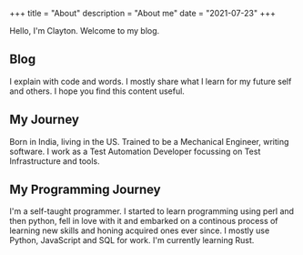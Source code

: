 +++
title = "About"
description = "About me"
date = "2021-07-23"
+++

Hello, I'm Clayton. Welcome to my blog.

## Blog

I explain with code and words. I mostly share what I learn for my future self and others. I hope you find this content useful.

## My Journey

Born in India, living in the US. Trained to be a Mechanical Engineer, writing software. I work as a Test Automation Developer focussing on Test Infrastructure and tools.

## My Programming Journey

I'm a self-taught programmer. I started to learn programming using perl and then python, fell in love with it and embarked on a continous process of learning new skills and honing acquired ones ever since. I mostly use Python, JavaScript and SQL for work. I'm currently learning Rust.
